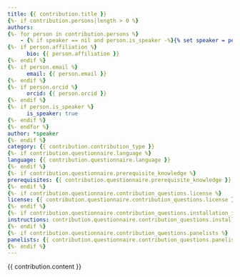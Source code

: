 ```yaml
---
title: {{ contribution.title }}
{%- if contribution.persons|length > 0 %}
authors:
{%- for person in contribution.persons %}
    - {% if speaker == nil and person.is_speaker -%}{% set speaker = person %}&speaker {% endif -%}name: {{ person.title }} {{ person.first_name }} {{ person.last_name }}
{%- if person.affiliation %} 
      bio: {{ person.affiliation }} 
{%- endif %}
{%- if person.email %}
      email: {{ person.email }}
{%- endif %}
{%- if person.orcid %}
      orcid: {{ person.orcid }} 
{%- endif %}
{%- if person.is_speaker %}
      is_speaker: true
{%- endif %}
{%- endfor %}
author: *speaker
{%- endif %}
category: {{ contribution.contribution_type }}
{%- if contribution.questionnaire.language %}
language: {{ contribution.questionnaire.language }}
{%- endif %}
{%- if contribution.questionnaire.prerequisite_knowledge %}
prerequisites: {{ contribution.questionnaire.prerequisite_knowledge }}
{%- endif %}
{%- if contribution.questionnaire.contribution_questions.license %}
license: {{ contribution.questionnaire.contribution_questions.license }}
{%- endif %}
{%- if contribution.questionnaire.contribution_questions.installation_instructions %}
instructions: contribution.questionnaire.contribution_questions.installation_instructions
{%- endif %}
{%- if contribution.questionnaire.contribution_questions.panelists %}
panelists: {{ contribution.questionnaire.contribution_questions.panelists }}
{%- endif %}
---
```

{{ contribution.content }}
